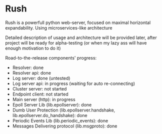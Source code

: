 # Rush
Rush is a powerfull python web-server, focused on maximal horizontal expandability. Using microservices-like architecture

Detailed description of usage and architecture will be provided later, after project will be ready for alpha-testing (or when my lazy ass will have enough motivation to do it)


Road-to-the-release components' progress:
  - Resolver: done
  - Resolver api: done
  - Log server: done (untested)
  - Log server api: in progress (waiting for auto re-connecting)
  - Cluster server: not started
  - Endpoint client: not started
  - Main server (http): in progress
  - Epoll Server Lib (lib.epollserver): done
  - Dumb User Protection (lib.epollserver.handshake, lib.epollserver.do_handshake): done
  - Periodic Events Lib (lib.periodic_events): done
  - Messages Delivering protocol (lib.msgproto): done
